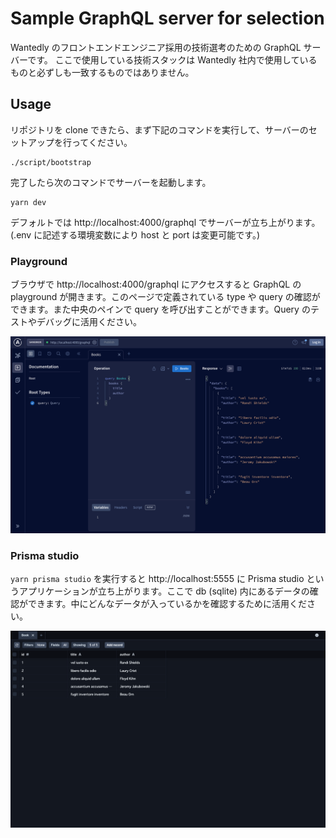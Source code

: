 # Sample GraphQL server for selection

Wantedly のフロントエンドエンジニア採用の技術選考のための GraphQL サーバーです。
ここで使用している技術スタックは Wantedly 社内で使用しているものと必ずしも一致するものではありません。

## Usage

リポジトリを clone できたら、まず下記のコマンドを実行して、サーバーのセットアップを行ってください。

```
./script/bootstrap
```

完了したら次のコマンドでサーバーを起動します。

```
yarn dev
```

デフォルトでは http://localhost:4000/graphql でサーバーが立ち上がります。(.env に記述する環境変数により host と port は変更可能です。)

### Playground

ブラウザで http://localhost:4000/graphql にアクセスすると GraphQL の playground が開きます。このページで定義されている type や query の確認ができます。また中央のペインで query を呼び出すことができます。Query のテストやデバッグに活用ください。

![playground](/docs/images/graphql-playground.png)

### Prisma studio

`yarn prisma studio` を実行すると http://localhost:5555 に Prisma studio というアプリケーションが立ち上がります。ここで db (sqlite) 内にあるデータの確認ができます。中にどんなデータが入っているかを確認するために活用ください。

![prisma-studio](/docs/images/prisma-studio.png)
